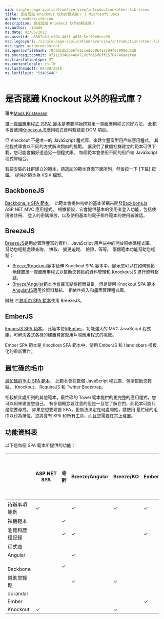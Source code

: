```yaml
---
uid: single-page-application/overview/introduction/other-libraries
title: 是否認識 Knockout 以外的程式庫？ | Microsoft Docs
author: madskristensen
description: 是否認識 Knockout 以外的程式庫？
ms.author: riande
ms.date: 02/05/2013
ms.assetid: a8367c6d-ef94-4dff-a010-5eff9e6eea96
msc.legacyurl: /single-page-application/overview/introduction/other-libraries
msc.type: authoredcontent
ms.openlocfilehash: 70ced1d53b66fbe5ced3606413594707099dda28
ms.sourcegitcommit: 0f1119340e4464720cfd16d0ff15764746ea1fea
ms.translationtype: MT
ms.contentlocale: zh-TW
ms.lasthandoff: 04/09/2019
ms.locfileid: "59406440"
---
```

# <a name="know-a-library-other-than-knockout"></a>是否認識 Knockout 以外的程式庫？

藉由[Mads Kristensen](https://github.com/madskristensen)

[單一頁面應用程式 (SPA) 範本](knockoutjs-template.md)是若要開始撰寫單一頁面應用程式的好方法。 此範本會使用[KnockoutJS](http://knockoutjs.com/)應用程式資料繫結至 DOM 項目。

但 Knockout 不是唯一的 JavaScript 程式庫，來建立豐富型用戶端應用程式。 其他程式庫會以不同的方式解決類似的挑戰。 讓我們了數個社群建立的範本可供下載，您可能會偏好透過另一個程式庫。 每個範本會使用不同的用戶端 JavaScript 程式庫組合。

若要安裝的社群建立的範本，請造訪的範本頁面下面所列，然後按一下 [下載] 按鈕。 提供的範本為 VSIX 檔案。

## <a name="backbonejs"></a>BackboneJS

[Backbone.js SPA 範本](../templates/backbonejs-template.md)。 此範本會提供初始的基本架構來開發[Backbone.js](http://backbonejs.org/) ASP.NET MVC 應用程式。 根據預設，它會提供基本的使用者登入功能，包括使用者註冊、 登入的密碼重設，以及使用基本的電子郵件範本的使用者確認。

## <a name="breezejs"></a>BreezeJS

[BreezeJS](http://www.breezejs.com/?utm_source=ms-spa)是用於管理豐富的資料，JavaScript 用戶端中的開放原始碼程式庫。 幫助您輕鬆處理查詢、 快取、 變更追蹤、 驗證，等等。 兩個範本功能幫助您輕鬆：

- [Breeze/Knockout](../templates/breezeknockout-template.md)範本延伸 Knockout SPA 範本中，顯示您可以在如何輕鬆地建置單一頁面應用程式以幫助您輕鬆的資料管理和 KnockoutJS 進行資料繫結。
- [Breeze/Angular](../templates/breezeangular-template.md)範本也會擴充變得輕而易舉，但是使用 Knockout SPA 範本[AngularJS](http://angularjs.org)適用於資料繫結、 相依性插入和畫面管理程式庫。

颾魤 ㄛ[熱毛巾 SPA 範本](../templates/hottowel-template.md)使用 BreezeJS。

## <a name="emberjs"></a>EmberJS

[EmberJS SPA 範本](../templates/emberjs-template.md)。 此範本使用[Ember](http://emberjs.com/)，功能強大的 MVC JavaScript 程式庫，可解決各式各樣的建置豐富型用戶端應用程式的挑戰。

Ember SPA 範本是 Knockout SPA 範本中，使用 EmberJS 和 Handlebars 樣板化的重新實作。

## <a name="hot-towel"></a>最忙碌的毛巾

[最忙碌的毛巾 SPA 範本](../templates/hottowel-template.md)。 此範本會在數個 JavaScript 程式庫，包括幫助您輕鬆、 Knockout、 RequireJS 和 Twitter Bootstrap。

相較於此處所列的其他範本，最忙碌的 Towel 範本提供的更完整的應用程式，您可以用來建置您自己。 有多個概念要注意的但是一旦您了解它們，此範本可能只是您要尋找。 如果您想要建置 SPA，但無法決定在何處開始，請使用 最忙碌的毛巾以秒為單位，您將會有 SPA 和所有工具，而且您需要在其上建置。

## <a name="feature-table"></a>功能資料表

以下是每個 SPA 範本所提供的功能：


|                        | ASP.NET SPA | 骨幹 | Breeze/Angular | Breeze/KO |  Ember   | 最忙碌的毛巾 |
|------------------------|-------------|----------|----------------|-----------|----------|-----------|
|      待辦事項範例       |  &#10003;   |          |    &#10003;    | &#10003;  | &#10003; |           |
|     裸機範本      |             | &#10003; |                |           |          | &#10003;  |
| 瀏覽和歷程記錄 |             | &#10003; |    &#10003;    |           | &#10003; | &#10003;  |
|        程式庫       |             |          |                |           |          |           |
|        Angular         |             |          |    &#10003;    |           |          |           |
|    &#8195;Backbone     |             | &#10003; |                |           |          |           |
|         幫助您輕鬆         |             |          |    &#10003;    | &#10003;  |          | &#10003;  |
|        durandal        |             |          |                |           |          | &#10003;  |
|         Ember          |             |          |                |           | &#10003; |           |
|        Knockout        |  &#10003;   |          |                | &#10003;  |          | &#10003;  |


